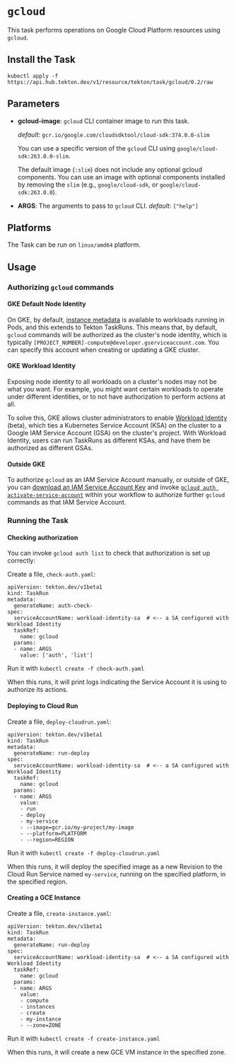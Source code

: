 # `gcloud`

This task performs operations on Google Cloud Platform resources using `gcloud`.

## Install the Task

```
kubectl apply -f https://api.hub.tekton.dev/v1/resource/tekton/task/gcloud/0.2/raw
```

## Parameters

* **gcloud-image**: `gcloud` CLI container image to run this task.

  _default_: `gcr.io/google.com/cloudsdktool/cloud-sdk:374.0.0-slim`

  You can use a specific version of the `gcloud` CLI using
  `google/cloud-sdk:263.0.0-slim`.

  The default image (`:slim`) does not include any optional gcloud components.
  You can use an image with optional components installed by removing the `slim`
  (e.g., `google/cloud-sdk`, or `google/cloud-sdk:263.0.0`).

* **ARGS**: The arguments to pass to `gcloud` CLI.  _default_: `["help"]`

## Platforms

The Task can be run on `linux/amd64` platform.

## Usage

### Authorizing `gcloud` commands

#### GKE Default Node Identity

On GKE, by default, [instance
metadata](https://cloud.google.com/compute/docs/storing-retrieving-metadata) is
available to workloads running in Pods, and this extends to Tekton TaskRuns.
This means that, by default, `gcloud` commands will be authorized as the
cluster's node identity, which is typically
`[PROJECT_NUMBER]-compute@developer.gserviceaccount.com`. You can specify this
account when creating or updating a GKE cluster.

#### GKE Workload Identity

Exposing node identity to all workloads on a cluster's nodes may not be what you
want.  For example, you might want certain workloads to operate under different
identities, or to not have authorization to perform actions at all.

To solve this, GKE allows cluster administrators to enable [Workload
Identity](https://cloud.google.com/kubernetes-engine/docs/how-to/workload-identity)
(beta), which ties a Kubernetes Service Account (KSA) on the cluster to a Google
IAM Service Account (GSA) on the cluster's project. With Workload Identity,
users can run TaskRuns as different KSAs, and have them be authorized as
different GSAs.

#### Outside GKE

To authorize `gcloud` as an IAM Service Account manually, or outside of GKE, you
can [download an IAM Service Account
Key](https://cloud.google.com/iam/docs/creating-managing-service-account-keys)
and invoke [`gcloud auth
activate-service-account`](https://cloud.google.com/sdk/gcloud/reference/auth/activate-service-account)
within your workflow to authorize further `gcloud` commands as that IAM Service
Account.

### Running the Task

#### Checking authorization

You can invoke `gcloud auth list` to check that authorization is set up
correctly:

Create a file, `check-auth.yaml`:

```
apiVersion: tekton.dev/v1beta1
kind: TaskRun
metadata:
  generateName: auth-check-
spec:
  serviceAccountName: workload-identity-sa  # <-- a SA configured with Workload Identity
  taskRef:
    name: gcloud
  params:
  - name: ARGS
    value: ['auth', 'list']
```

Run it with `kubectl create -f check-auth.yaml`

When this runs, it will print logs indicating the Service Account it is using to
authorize its actions.

#### Deploying to Cloud Run

Create a file, `deploy-cloudrun.yaml`:

```
apiVersion: tekton.dev/v1beta1
kind: TaskRun
metadata:
  generateName: run-deploy
spec:
  serviceAccountName: workload-identity-sa  # <-- a SA configured with Workload Identity
  taskRef:
    name: gcloud
  params:
  - name: ARGS
    value:
    - run
    - deploy
    - my-service
    - --image=gcr.io/my-project/my-image
    - --platform=PLATFORM
    - --region=REGION
```

Run it with `kubectl create -f deploy-cloudrun.yaml`

When this runs, it will deploy the specified image as a new Revision to the
Cloud Run Service named `my-service`, running on the specified platform, in the
specified region.

#### Creating a GCE Instance

Create a file, `create-instance.yaml`:

```
apiVersion: tekton.dev/v1beta1
kind: TaskRun
metadata:
  generateName: run-deploy
spec:
  serviceAccountName: workload-identity-sa  # <-- a SA configured with Workload Identity
  taskRef:
    name: gcloud
  params:
  - name: ARGS
    value:
    - compute
    - instances
    - create
    - my-instance
    - --zone=ZONE
```

Run it with `kubectl create -f create-instance.yaml`

When this runs, it will create a new GCE VM instance in the specified zone.
